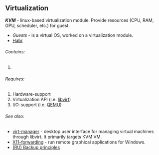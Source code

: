 ## Virtualization
***KVM*** - linux-based virtualization module. Provide resources (CPU, RAM, GPU, scheduler, etc.) for guest.
- *Guests* - is a virtual OS, worked on a virtualization module. 
- [Habr](https://habr.com/en/post/466549/)
###### Contains:
1. 

###### Requires:
1. Hardware-support
2. Virtualization API (i.e. [libvirt](https://libvirt.org/))
3. I/O-support (i.e. [QEMU](https://habr.com/en/post/466549/))


###### See also:
- [virt-manager](https://github.com/virt-manager/virt-manager) - desktop user interface for managing virtual machines through libvirt. It primarily targets KVM VM.
- [X11-forwarding](https://www.businessnewsdaily.com/11035-how-to-use-x11-forwarding.html#:~:text=X11%20forwarding%20is%20a%20mechanism,to%20your%20local%20Windows%20machine.) - run remote graphical applications for Windows.
- [(RU) Backup principles](https://docs.ispsystem.ru/vmmanager-kvm/rezervnoe-kopirovanie/printsipy-rezervnogo-kopirovaniya)


